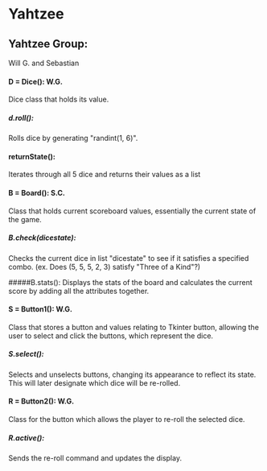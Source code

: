 # Yahtzee


## Yahtzee Group:
Will G. and Sebastian

#### D = Dice():   W.G.
Dice class that holds its value.

##### d.roll():
Rolls dice by generating "randint(1, 6)". 

#### returnState():
Iterates through all 5 dice and returns their values as a list

#### B = Board():  S.C.
Class that holds current scoreboard values, essentially the current state of the game.

##### B.check(dicestate):
Checks the current dice in list "dicestate" to see if it satisfies a specified combo. (ex. Does (5, 5, 5, 2, 3) satisfy "Three of a Kind"?)

#####B.stats():
Displays the stats of the board and calculates the current score by adding all the attributes together.


#### S = Button1(): W.G.
Class that stores a button and values relating to Tkinter button, allowing the user to select and click the buttons, which represent the dice.

##### S.select():
Selects and unselects buttons, changing its appearance to reflect its state. This will later designate which dice will be re-rolled.

#### R = Button2(): W.G.
Class for the button which allows the player to re-roll the selected dice.

##### R.active():
Sends the re-roll command and updates the display.









 